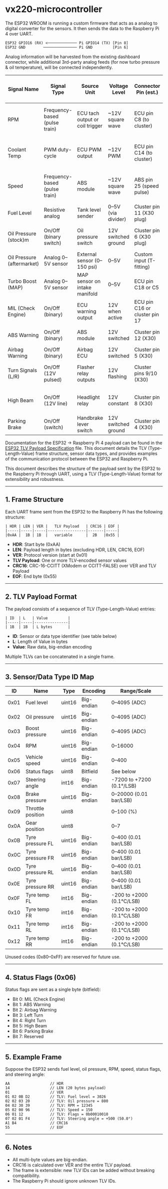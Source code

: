 # vx220-microcontroller



The ESP32 WROOM is running a custom firmware that acts as a analog to digital converter for the sensors. It then sends the data to the Raspberry Pi 4 over UART. 

```ESP32 GPIO17 (TX) ──────────────> Pi GPIO15 (RX) [Pin 10]
ESP32 GPIO16 (RX) <───────────── Pi GPIO14 (TX) [Pin 8]
ESP32 GND        ─────────────── Pi GND         [Pin 6]
``` 

Analog information will be harvested from the existing dashboard connector, while additional 3rd-party analog feeds (for now turbo pressure & oil temperature), will be connected independently. 

| Signal Name | Signal Type | Source Unit | Voltage Level | Connector Pin (est.) | Output to Raspberry Pi GPIO | ADC Resolution / Interface Suggestion |
| --- | --- | --- | --- | --- | --- | --- |
| RPM | Frequency-based (pulse train) | ECU tach output or coil trigger | ~12V square wave | ECU pin C8 (to cluster) | Frequency counter via microcontroller (interrupt-based) | Not applicable – count pulses per second |
| Coolant Temp | PWM duty-cycle | ECU PWM output | ~12V PWM | ECU pin C14 (to cluster) | Duty cycle reader via microcontroller PWM input or filtered ADC | 10-bit+ ADC or timer-capable MCU |
| Speed | Frequency-based (pulse train) | ABS module | ~12V square wave | ABS pin 25 (speed pulse) | Frequency counter or pulse capture (optocoupler to GPIO) | Not applicable – frequency-based |
| Fuel Level | Resistive analog | Tank level sender | 0–5V (via divider) | Cluster pin 11 (X30 plug) | Analog input via voltage divider to ADC | 10–12 bit ADC recommended |
| Oil Pressure (stock)m | On/Off (binary switch) | Oil pressure switch | 12V switched ground | Cluster pin 6 (X30 plug) | Digital GPIO with optocoupler or level shifter | None – digital only |
| Oil Pressure (aftermarket) | Analog 0–5V sensor | External sensor (0–150 psi) | 0–5V | Custom input (T-fitting) | Buffered analog input to ADC | 10–12 bit ADC (e.g. MCP3008) |
| Turbo Boost (MAP) | Analog 0–5V sensor | MAP sensor on intake manifold | 0–5V | ECU pin C18 or C5 | Analog input (buffered) | 10–12 bit ADC |
| MIL (Check Engine) | On/Off (binary) | ECU warning output | 12V when active | ECU pin C16 or cluster pin 17 | GPIO with optocoupler | None – digital only |
| ABS Warning | On/Off (binary) | ABS module | 12V switched | Cluster pin 12 (X30) | GPIO with level shifting or optocoupler | None |
| Airbag Warning | On/Off (binary) | Airbag ECU | 12V switched | Cluster pin 5 (X30) | GPIO with optocoupler | None |
| Turn Signals (L/R) | On/Off (12V pulsed) | Flasher relay outputs | 12V flashing | Cluster pins 9/10 (X30) | Edge detection or GPIO with pulse detection | Optional smoothing or interrupt logic |
| High Beam | On/Off (12V line) | Headlight relay | 12V constant | Cluster pin 8 (X30) | GPIO with resistor divider or opto-isolation | None |
| Parking Brake | On/Off (switch) | Handbrake lever switch | 12V switched ground | Cluster pin 4 (X30) | GPIO digital input | None |

Documentation for the ESP32 -> Raspberry Pi 4 payload can be found in the [ESP32 TLV Payload Specification](docs/esp32-payload.md) file. This document details the TLV (Type-Length-Value) frame structure, sensor data types, and provides examples of the communication protocol between the ESP32 and Raspberry Pi.


This document describes the structure of the payload sent by the ESP32 to the Raspberry Pi through UART, using a TLV (Type-Length-Value) format for extensibility and robustness.

---

## 1. Frame Structure

Each UART frame sent from the ESP32 to the Raspberry Pi has the following structure:

```
| HDR | LEN | VER |   TLV Payload   | CRC16 | EOF |
|-----|-----|-----|-----------------|-------|-----|
|0xAA |  1B | 1B  |   variable      |  2B   |0x55 |
```
- **HDR**: Start byte (0xAA)
- **LEN**: Payload length in bytes (excluding HDR, LEN, CRC16, EOF)
- **VER**: Protocol version (start at 0x01)
- **TLV Payload**: One or more TLV-encoded sensor values
- **CRC16**: CRC-16-CCITT (XModem or CCITT-FALSE) over VER and TLV Payload
- **EOF**: End byte (0x55)

---

## 2. TLV Payload Format

The payload consists of a sequence of TLV (Type-Length-Value) entries:

```
| ID  | L   | Value         |
|-----|-----|---------------|
| 1B  | 1B  | L bytes       |
```
- **ID**: Sensor or data type identifier (see table below)
- **L**: Length of Value in bytes
- **Value**: Raw data, big-endian encoding

Multiple TLVs can be concatenated in a single frame.

---

## 3. Sensor/Data Type ID Map

| ID   | Name                | Type    | Encoding         | Range/Scale         |
|------|---------------------|---------|------------------|---------------------|
| 0x01 | Fuel level          | uint16  | Big-endian       | 0–4095 (ADC)        |
| 0x02 | Oil pressure        | uint16  | Big-endian       | 0–4095 (ADC)        |
| 0x03 | Boost pressure      | uint16  | Big-endian       | 0–4095 (ADC)        |
| 0x04 | RPM                 | uint16  | Big-endian       | 0–16000             |
| 0x05 | Vehicle speed       | uint16  | Big-endian       | 0–400               |
| 0x06 | Status flags        | uint8   | Bitfield         | See below           |
| 0x07 | Steering angle      | int16   | Big-endian       | -7200 to +7200 (0.1°/LSB) |
| 0x08 | Brake pressure      | uint16  | Big-endian       | 0–20000 (0.01 bar/LSB) |
| 0x09 | Throttle position   | uint8   |                  | 0–100 (%)           |
| 0x0A | Gear position       | uint8   |                  | 0–7                 |
| 0x0B | Tyre pressure FL    | uint16  | Big-endian       | 0–400 (0.01 bar/LSB)|
| 0x0C | Tyre pressure FR    | uint16  | Big-endian       | 0–400 (0.01 bar/LSB)|
| 0x0D | Tyre pressure RL    | uint16  | Big-endian       | 0–400 (0.01 bar/LSB)|
| 0x0E | Tyre pressure RR    | uint16  | Big-endian       | 0–400 (0.01 bar/LSB)|
| 0x0F | Tyre temp FL        | int16   | Big-endian       | -200 to +2000 (0.1°C/LSB)|
| 0x10 | Tyre temp FR        | int16   | Big-endian       | -200 to +2000 (0.1°C/LSB)|
| 0x11 | Tyre temp RL        | int16   | Big-endian       | -200 to +2000 (0.1°C/LSB)|
| 0x12 | Tyre temp RR        | int16   | Big-endian       | -200 to +2000 (0.1°C/LSB)|

Unused codes (0x80–0xFF) are reserved for future use.

---

## 4. Status Flags (0x06)

Status flags are sent as a single byte (bitfield):
- Bit 0: MIL (Check Engine)
- Bit 1: ABS Warning
- Bit 2: Airbag Warning
- Bit 3: Left Turn
- Bit 4: Right Turn
- Bit 5: High Beam
- Bit 6: Parking Brake
- Bit 7: Reserved

---

## 5. Example Frame

Suppose the ESP32 sends fuel level, oil pressure, RPM, speed, status flags, and steering angle:

```
AA                  // HDR
14                  // LEN (20 bytes payload)
01                  // VER
01 02 0B D2         // TLV: Fuel level = 3026
02 02 03 20         // TLV: Oil pressure = 800
04 02 30 39         // TLV: RPM = 12345
05 02 00 96         // TLV: Speed = 150
06 01 12            // TLV: Flags = 0b00010010
07 02 01 F4         // TLV: Steering angle = +500 (50.0°)
A1 B4               // CRC16
55                  // EOF
```

---

## 6. Notes
- All multi-byte values are big-endian.
- CRC16 is calculated over VER and the entire TLV payload.
- The frame is extensible: new TLV IDs can be added without breaking compatibility.
- The Raspberry Pi should ignore unknown TLV IDs.

